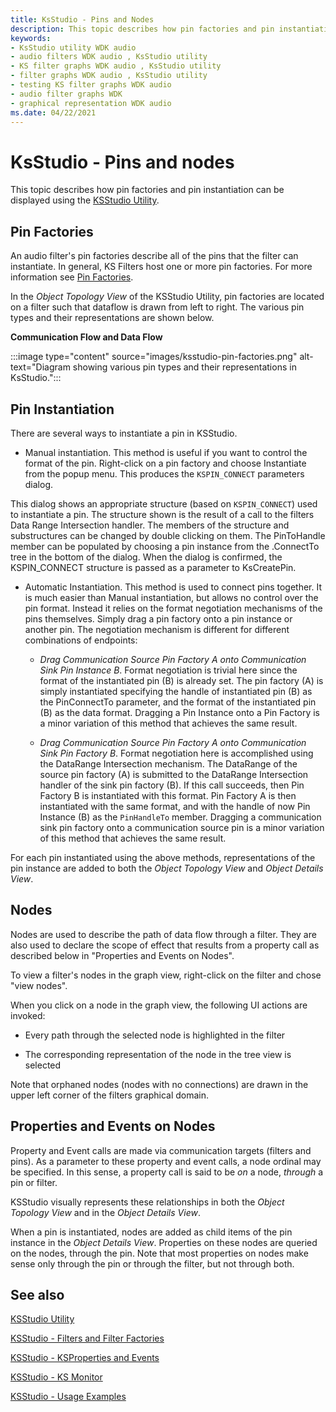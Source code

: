 ```yaml
---
title: KsStudio - Pins and Nodes
description: This topic describes how pin factories and pin instantiation can be displayed using the KSStudio Utility.
keywords:
- KsStudio utility WDK audio
- audio filters WDK audio , KsStudio utility
- KS filter graphs WDK audio , KsStudio utility
- filter graphs WDK audio , KsStudio utility
- testing KS filter graphs WDK audio
- audio filter graphs WDK
- graphical representation WDK audio
ms.date: 04/22/2021
---
```


# KsStudio - Pins and nodes

This topic describes how pin factories and pin instantiation can be displayed using the [KSStudio Utility](ksstudio-utility.md).

## Pin Factories

An audio filter's pin factories describe all of the pins that the filter can instantiate. In general, KS Filters host one or more pin factories. For more information see [Pin Factories](pin-factories.md).

In the *Object Topology View* of the KSStudio Utility, pin factories are located on a filter such that dataflow is drawn from left to right. The various pin types and their representations are shown below.

**Communication Flow and Data Flow** 

:::image type="content" source="images/ksstudio-pin-factories.png" alt-text="Diagram showing various pin types and their representations in KsStudio.":::

## Pin Instantiation

There are several ways to instantiate a pin in KSStudio. 

- Manual instantiation. This method is useful if you want to control the format of the pin. Right-click on a pin factory and choose Instantiate from the popup menu. This produces the `KSPIN_CONNECT` parameters dialog.

This dialog shows an appropriate structure (based on `KSPIN_CONNECT`) used to instantiate a pin. The structure shown is the result of a call to the filters Data Range Intersection handler. The members of the structure and substructures can be changed by double clicking on them. The PinToHandle member can be populated by choosing a pin instance from the .ConnectTo tree in the bottom of the dialog. When the dialog is confirmed, the KSPIN_CONNECT structure is passed as a parameter to KsCreatePin. 

- Automatic Instantiation. This method is used to connect pins together. It is much easier than Manual instantiation, but allows no control over the pin format. Instead it relies on the format negotiation mechanisms of the pins themselves. Simply drag a pin factory onto a pin instance or another pin. The negotiation mechanism is different for different combinations of endpoints: 

  - *Drag Communication Source Pin Factory A onto Communication Sink Pin Instance B*. Format negotiation is trivial here since the format of the instantiated pin (B) is already set. The pin factory (A) is simply instantiated specifying the handle of instantiated pin (B) as the PinConnectTo parameter, and the format of the instantiated pin (B) as the data format. Dragging a Pin Instance onto a Pin Factory is a minor variation of this method that achieves the same result. 

  - *Drag Communication Source Pin Factory A onto Communication Sink Pin Factory B*. Format negotiation here is accomplished using the DataRange Intersection mechanism. The DataRange of the source pin factory (A) is submitted to the DataRange Intersection handler of the sink pin factory (B). If this call succeeds, then Pin Factory B is instantiated with this format. Pin Factory A is then instantiated with the same format, and with the handle of now Pin Instance (B) as the `PinHandleTo` member. Dragging a communication sink pin factory onto a communication source pin is a minor variation of this method that achieves the same result. 

For each pin instantiated using the above methods, representations of the pin instance are added to both the *Object Topology View* and *Object Details View*. 

## Nodes

Nodes are used to describe the path of data flow through a filter. They are also used to declare the scope of effect that results from a property call as described below in "Properties and Events on Nodes".

To view a filter's nodes in the graph view, right-click on the filter and chose "view nodes".

When you click on a node in the graph view, the following UI actions are invoked:

- Every path through the selected node is highlighted in the filter

- The corresponding representation of the node in the tree view is selected

Note that orphaned nodes (nodes with no connections) are drawn in the upper left corner of the filters graphical domain.

## Properties and Events on Nodes

Property and Event calls are made via communication targets (filters and pins). As a parameter to these property and event calls, a node ordinal may be specified. In this sense, a property call is said to be *on* a node, *through* a pin or filter.

KSStudio visually represents these relationships in both the *Object Topology View* and in the *Object Details View*.

When a pin is instantiated, nodes are added as child items of the pin instance in the *Object Details View*. Properties on these nodes are queried on the nodes, through the pin. Note that most properties on nodes make sense only through the pin or through the filter, but not through both. 

## See also

[KSStudio Utility](ksstudio-utility.md)

[KSStudio - Filters and Filter Factories](ksstudio-utility-filters-and-filter-factories.md)

[KSStudio - KSProperties and Events](ksstudio-utility-ksproperties-and-events.md)

[KSStudio - KS Monitor](ksstudio-utility-ks-monitor.md)

[KSStudio - Usage Examples](ksstudio-utility-usage-examples.md)
